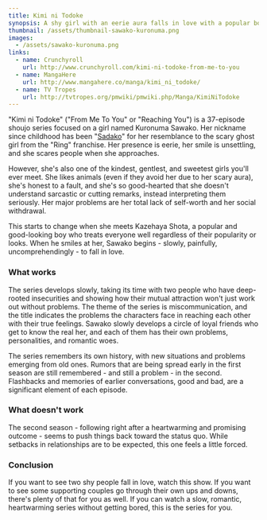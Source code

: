 ```yaml
---
title: Kimi ni Todoke
synopsis: A shy girl with an eerie aura falls in love with a popular boy with issues of his own.
thumbnail: /assets/thumbnail-sawako-kuronuma.png
images:
  - /assets/sawako-kuronuma.png
links:
  - name: Crunchyroll
    url: http://www.crunchyroll.com/kimi-ni-todoke-from-me-to-you
  - name: MangaHere
    url: http://www.mangahere.co/manga/kimi_ni_todoke/
  - name: TV Tropes
    url: http://tvtropes.org/pmwiki/pmwiki.php/Manga/KimiNiTodoke
---
```


"Kimi ni Todoke" ("From Me To You" or "Reaching You") is a 37-episode shoujo
series focused on a girl named Kuronuma Sawako.
Her nickname since childhood has been "[Sadako]" for her resemblance to the
scary ghost girl from the "Ring" franchise.
Her presence is eerie, her smile is unsettling, and she scares people when
she approaches.

However, she's also one of the kindest, gentlest, and sweetest girls you'll
ever meet. She likes animals (even if they avoid her due to her scary aura),
she's honest to a fault, and she's so good-hearted that she doesn't understand
sarcastic or cutting remarks, instead interpreting them seriously.
Her major problems are her total lack of self-worth and her social withdrawal.

This starts to change when she meets Kazehaya Shota, a popular and
good-looking boy who treats everyone well regardless of their popularity
or looks.
When he smiles at her, Sawako begins - slowly, painfully,
uncomprehendingly - to fall in love.

### What works

The series develops slowly, taking its time with two people who have
deep-rooted insecurities and showing how their mutual attraction won't
just work out without problems.
The theme of the series is miscommunication, and the title indicates
the problems the characters face in reaching each other with their true
feelings.
Sawako slowly develops a circle of loyal friends who get to know the real
her, and each of them has their own problems, personalities, and romantic woes.

The series remembers its own history, with new situations and problems
emerging from old ones.
Rumors that are being spread early in the first season are still
remembered - and still a problem - in the second. Flashbacks and memories
of earlier conversations, good and bad, are a significant element of each
episode.

### What doesn't work

The second season - following right after a heartwarming and promising
outcome - seems to push things back toward the status quo. While setbacks
in relationships are to be expected, this one feels a little forced.

### Conclusion

If you want to see two shy people fall in love, watch this show.
If you want to see some supporting couples go through their own ups and downs,
there's plenty of that for you as well.
If you can watch a slow, romantic, heartwarming series without getting bored,
this is the series for you.

[Sadako]: http://ring.wikia.com/wiki/Sadako_Yamamura
